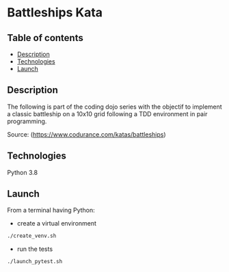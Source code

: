 # Battleships Kata

## Table of contents
* [Description](#description)
* [Technologies](#technologies)
* [Launch](#lauch)

<a id="description"></a>
## Description
The following is part of the coding dojo series with the objectif to implement a classic battleship on a 10x10 grid following a TDD environment in pair programming.

Source: (https://www.codurance.com/katas/battleships)

<a id="technologies"></a>
## Technologies
Python 3.8

<a id="lauch"></a>
## Launch
From a terminal having Python:

* create a virtual environment
```bash
./create_venv.sh
```
* run the tests
```bash
./launch_pytest.sh
```
